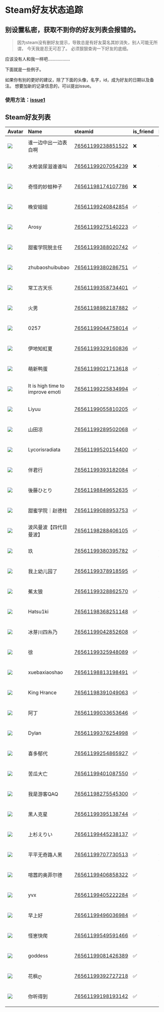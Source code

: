 # Steam好友状态追踪
## 别设置私密，获取不到你的好友列表会报错的。

> 因为steam没有删好友提示，导致总是有好友莫名其妙消失，别人可能无所谓，
> 今天我是忍无可忍了。 必须狠狠查询一下好友的底细。

应该没有人和我一样吧………………

下面就是一些例子。

如果你有别的更好的建议，除了下面的头像，名字，id，成为好友的日期以及备注。 想要加新的记录信息的，可以提出issue。

### 使用方法：[issue1](https://github.com/systemannounce/SteamFriends/issues/1)


## Steam好友列表

| Avatar                                                                            | Name                             | steamid                                                                     | is_friend   | BFD                 | Remark   | removed_time        |
|:----------------------------------------------------------------------------------|:---------------------------------|:----------------------------------------------------------------------------|:------------|:--------------------|:---------|:--------------------|
| ![](https://avatars.steamstatic.com/923d5d07809a2fb2d68410f787b585432d724844.jpg) | 谁一边中出一边表白啊                       | [76561199238851522](https://steamcommunity.com/profiles/76561199238851522/) | ❌           | 2023-06-15 15:38:19 |          | 2025-02-05 08:45:31 |
| ![](https://avatars.steamstatic.com/77ddbed85c28ccf205a3cc389a728f7d6c871a7c.jpg) | 水枪装尿滋谁谁叫                         | [76561199207054239](https://steamcommunity.com/profiles/76561199207054239/) | ❌           | 2022-07-15 17:17:20 |          | 2025-02-05 08:45:31 |
| ![](https://avatars.steamstatic.com/60297bf42b211996ab7101f4153472913706e560.jpg) | 奇怪的妙蛙种子                          | [76561198174107786](https://steamcommunity.com/profiles/76561198174107786/) | ❌           | 2024-10-24 12:23:47 |          | 2024-11-30 08:48:02 |
| ![](https://avatars.steamstatic.com/72b433ecc900947130fbe9789acc0532419ff23a.jpg) | 晚安姐姐                             | [76561199240842854](https://steamcommunity.com/profiles/76561199240842854/) | ✅           | 2022-09-10 06:46:35 |          |                     |
| ![](https://avatars.steamstatic.com/86441a243b15f68cc9b12b7b39ac4fee90e8653e.jpg) | Arosy                            | [76561199275140223](https://steamcommunity.com/profiles/76561199275140223/) | ✅           | 2022-08-17 12:36:23 |          |                     |
| ![](https://avatars.steamstatic.com/dc687dfb4c78409f6c47fb64f15519391e349ff4.jpg) | 甜蜜学院脱主任                          | [76561199388020742](https://steamcommunity.com/profiles/76561199388020742/) | ✅           | 2022-10-04 08:20:37 |          |                     |
| ![](https://avatars.steamstatic.com/fef49e7fa7e1997310d705b2a6158ff8dc1cdfeb.jpg) | zhubaoshuibubao                  | [76561199380286751](https://steamcommunity.com/profiles/76561199380286751/) | ✅           | 2023-08-02 06:38:50 |          |                     |
| ![](https://avatars.steamstatic.com/cdb407ee2d00f3424ae143a57ba7c1cd906e341c.jpg) | 常工古天乐                            | [76561199358734401](https://steamcommunity.com/profiles/76561199358734401/) | ✅           | 2022-06-29 20:35:52 |          |                     |
| ![](https://avatars.steamstatic.com/4b5e40c7332a73095ec5ad437da6997e838115a4.jpg) | 火男                               | [76561198982187882](https://steamcommunity.com/profiles/76561198982187882/) | ✅           | 2022-08-03 12:40:02 |          |                     |
| ![](https://avatars.steamstatic.com/44b65fa70c3df3819aa00d7b9cb13a40ac7cc2dc.jpg) | 0257                             | [76561199044758014](https://steamcommunity.com/profiles/76561199044758014/) | ✅           | 2022-07-09 11:38:08 |          |                     |
| ![](https://avatars.steamstatic.com/6caa234603d99502cefa742a093e39840bd39bd2.jpg) | 伊地知虹夏                            | [76561199329160836](https://steamcommunity.com/profiles/76561199329160836/) | ✅           | 2022-07-09 11:25:43 |          |                     |
| ![](https://avatars.steamstatic.com/fab32d5d7261d73e15dc105bc704823f92b15c38.jpg) | 萌新鸭蛋                             | [76561199021713618](https://steamcommunity.com/profiles/76561199021713618/) | ✅           | 2024-06-09 04:19:52 |          |                     |
| ![](https://avatars.steamstatic.com/3e7fa82d331c950cc2dffca68c4e0f723849cff0.jpg) | It is high time to improve emoti | [76561199225834994](https://steamcommunity.com/profiles/76561199225834994/) | ✅           | 2023-04-03 08:16:58 |          |                     |
| ![](https://avatars.steamstatic.com/86aff029c1dda1a115c0ea1c964fed8175c9904e.jpg) | Liyuu                            | [76561199055810205](https://steamcommunity.com/profiles/76561199055810205/) | ✅           | 2022-09-06 10:11:03 |          |                     |
| ![](https://avatars.steamstatic.com/4f6f2de46792339fe0eec46465b5c350e88a3374.jpg) | 山田凉                              | [76561199289502068](https://steamcommunity.com/profiles/76561199289502068/) | ✅           | 2022-07-08 12:03:50 |          |                     |
| ![](https://avatars.steamstatic.com/148ff422f2245ab66abfeabf3f7506861d6b703b.jpg) | Lycorisradiata                   | [76561199520154400](https://steamcommunity.com/profiles/76561199520154400/) | ✅           | 2023-07-10 10:57:59 |          |                     |
| ![](https://avatars.steamstatic.com/fef49e7fa7e1997310d705b2a6158ff8dc1cdfeb.jpg) | 伴君行                              | [76561199393182084](https://steamcommunity.com/profiles/76561199393182084/) | ✅           | 2022-09-18 05:44:41 |          |                     |
| ![](https://avatars.steamstatic.com/c6bfb0f04265b8f038bf7bcdd87c375333ff6c44.jpg) | 後藤ひとり                            | [76561198849652635](https://steamcommunity.com/profiles/76561198849652635/) | ✅           | 2022-07-21 04:28:20 |          |                     |
| ![](https://avatars.steamstatic.com/c7bcc8649bd883b93e56b62fcb54be1c2fac10f2.jpg) | 甜蜜学院｜赵德柱                         | [76561199088953753](https://steamcommunity.com/profiles/76561199088953753/) | ✅           | 2022-10-07 11:59:17 |          |                     |
| ![](https://avatars.steamstatic.com/74e398452057b3baaf942ad2dbcb051483238080.jpg) | 波风曼波【四代目曼波】                      | [76561198288406105](https://steamcommunity.com/profiles/76561198288406105/) | ✅           | 2022-06-16 13:05:40 |          |                     |
| ![](https://avatars.steamstatic.com/8d5928ca952a63d702dae80fdd750672fce5c578.jpg) | 玖                                | [76561199380395782](https://steamcommunity.com/profiles/76561199380395782/) | ✅           | 2022-08-13 09:49:17 |          |                     |
| ![](https://avatars.steamstatic.com/2ad60e15982d2903da1e576fa43ddefd6c3e06b8.jpg) | 我上幼儿园了                           | [76561199378918595](https://steamcommunity.com/profiles/76561199378918595/) | ✅           | 2022-08-17 04:33:47 |          |                     |
| ![](https://avatars.steamstatic.com/e3efe0a308a0ae41597b62b193c1217a095e6d97.jpg) | 蕉太狼                              | [76561199328862570](https://steamcommunity.com/profiles/76561199328862570/) | ✅           | 2022-07-31 01:59:07 |          |                     |
| ![](https://avatars.steamstatic.com/bee0801efb0bd4dc8c76f6401b7d71797af872fc.jpg) | Hatsu1ki                         | [76561198368251148](https://steamcommunity.com/profiles/76561198368251148/) | ✅           | 2023-06-15 10:37:26 |          |                     |
| ![](https://avatars.steamstatic.com/59f977bb9d6d8c55508f7bddbf29f2c8f0ca5f8a.jpg) | 冰芽川四糸乃                           | [76561199042852608](https://steamcommunity.com/profiles/76561199042852608/) | ✅           | 2024-08-17 11:31:15 |          |                     |
| ![](https://avatars.steamstatic.com/1ec70f1c822405222be4d3d678dfc729cc7fcca6.jpg) | 徐                                | [76561199325948089](https://steamcommunity.com/profiles/76561199325948089/) | ✅           | 2022-09-06 10:35:47 |          |                     |
| ![](https://avatars.steamstatic.com/6889e542266ff1eca9c32d7f405a723a0e19f756.jpg) | xuebaxiaoshao                    | [76561198813198491](https://steamcommunity.com/profiles/76561198813198491/) | ✅           | 2024-01-04 17:40:52 |          |                     |
| ![](https://avatars.steamstatic.com/5507a9ed61a99b7e5201314d2af564bcd080f20d.jpg) | King Hrance                      | [76561198391049063](https://steamcommunity.com/profiles/76561198391049063/) | ✅           | 2022-06-20 13:47:39 |          |                     |
| ![](https://avatars.steamstatic.com/f1a7c160fcb71c161e6bf2207712e1c504adb282.jpg) | 阿丁                               | [76561199033653646](https://steamcommunity.com/profiles/76561199033653646/) | ✅           | 2022-10-29 13:48:27 |          |                     |
| ![](https://avatars.steamstatic.com/a9ab20784d1be8918f6441142f68a9ccd1f2e6c7.jpg) | Dylan                            | [76561199376254998](https://steamcommunity.com/profiles/76561199376254998/) | ✅           | 2022-07-27 14:11:21 |          |                     |
| ![](https://avatars.steamstatic.com/7096c080918577d8c36da19bc778722dd7157f06.jpg) | 喜多郁代                             | [76561199254865927](https://steamcommunity.com/profiles/76561199254865927/) | ✅           | 2022-08-30 12:10:30 |          |                     |
| ![](https://avatars.steamstatic.com/fef49e7fa7e1997310d705b2a6158ff8dc1cdfeb.jpg) | 苦瓜大亡                             | [76561199401087550](https://steamcommunity.com/profiles/76561199401087550/) | ✅           | 2022-10-23 04:31:24 |          |                     |
| ![](https://avatars.steamstatic.com/d1396a90d89dc989896a0280d68e739db3869fc1.jpg) | 我是游客QAQ                          | [76561198275545300](https://steamcommunity.com/profiles/76561198275545300/) | ✅           | 2022-09-22 11:42:14 |          |                     |
| ![](https://avatars.steamstatic.com/19620fda3f3e11e8495c6aa08d030f3acce76065.jpg) | 黑人克星                             | [76561199395138744](https://steamcommunity.com/profiles/76561199395138744/) | ✅           | 2023-08-19 07:00:36 |          |                     |
| ![](https://avatars.steamstatic.com/3e12628a7664e6d2240f1e2aaa380d21dbd8d592.jpg) | 上杉えりい                            | [76561199445238137](https://steamcommunity.com/profiles/76561199445238137/) | ✅           | 2023-12-08 10:58:24 |          |                     |
| ![](https://avatars.steamstatic.com/148ff422f2245ab66abfeabf3f7506861d6b703b.jpg) | 平平无奇路人黑                          | [76561199707730513](https://steamcommunity.com/profiles/76561199707730513/) | ✅           | 2024-09-13 00:49:22 |          |                     |
| ![](https://avatars.steamstatic.com/65800b3915d61777c88e03b8433ce0a585669212.jpg) | 喧嚣的奥菲尔德                          | [76561199406858322](https://steamcommunity.com/profiles/76561199406858322/) | ✅           | 2022-10-11 12:53:35 |          |                     |
| ![](https://avatars.steamstatic.com/d01a8f8b4657ca9914a74169ac2bcdee6fe7baf0.jpg) | yvx                              | [76561199405222284](https://steamcommunity.com/profiles/76561199405222284/) | ✅           | 2022-12-08 04:29:25 |          |                     |
| ![](https://avatars.steamstatic.com/fef49e7fa7e1997310d705b2a6158ff8dc1cdfeb.jpg) | 早上好                              | [76561199496036984](https://steamcommunity.com/profiles/76561199496036984/) | ✅           | 2023-05-24 01:35:13 |          |                     |
| ![](https://avatars.steamstatic.com/64455b3f80e6419b182bf68c483de214f5f56d75.jpg) | 怪崽快爬                             | [76561199549591466](https://steamcommunity.com/profiles/76561199549591466/) | ✅           | 2023-09-07 12:31:52 |          |                     |
| ![](https://avatars.steamstatic.com/148ff422f2245ab66abfeabf3f7506861d6b703b.jpg) | goddess                          | [76561199081426389](https://steamcommunity.com/profiles/76561199081426389/) | ✅           | 2023-10-12 08:53:43 |          |                     |
| ![](https://avatars.steamstatic.com/edea68afd57a75255af47916521ba7b4bd0174c1.jpg) | 花枫ღ                              | [76561199392727218](https://steamcommunity.com/profiles/76561199392727218/) | ✅           | 2023-12-01 11:37:29 |          |                     |
| ![](https://avatars.steamstatic.com/fef49e7fa7e1997310d705b2a6158ff8dc1cdfeb.jpg) | 你听得到                             | [76561199198193142](https://steamcommunity.com/profiles/76561199198193142/) | ✅           | 2022-08-16 07:10:11 |          |                     |
